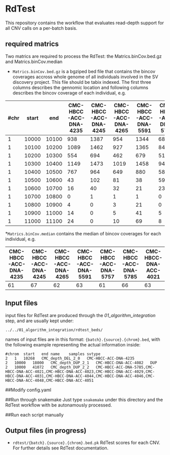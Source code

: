 # RdTest

This repository contains the workflow that evaluates read-depth support for all CNV calls on a per-batch basis.

## required matrics

Two matrics are required to process the RdTest: the Matrics.binCov.bed.gz and Matrics.binCov.median

* `Matrics.binCov.bed.gz` is a bgziped bed file that contains the bincov coverages accross whole genome of all individuals involved in the SV discovery project. This file should be tabix indexed. The first three columns describes the gennomic location and following columns describes the bincov coverage of each individual, e.g. 

|#chr | start | end | CMC-HBCC-ACC-DNA-4235 | CMC-HBCC-ACC-DNA-4245 | CMC-HBCC-ACC-DNA-4265 | CMC-HBCC-ACC-DNA-5591 | CMC-HBCC-ACC-DNA-5757 | CMC-HBCC-ACC-DNA-5785 | CMC-HBCC-DNA-ACC-4021 | CMC-HBCC-DNA-ACC-4023 | CMC-HBCC-DNA-ACC-4025 | CMC-HBCC-DNA-ACC-4027|
|-----|-------|-----|-----------------------|-----------------------|-----------------------|-----------------------|-----------------------|-----------------------|-----------------------|-----------------------|-----------------------|----------------------|
|1 | 10000 | 10100 | 938 | 1387 | 954 | 1344 | 688 | 1219 | 1662 | 2027 | 1221 | 1233|
|1 | 10100 | 10200 | 1089 | 1462 | 927 | 1365 | 840 | 1290 | 1774 | 2217 | 1316 | 1379|
|1 | 10200 | 10300 | 554 | 694 | 462 | 679 | 516 | 692 | 914 | 1140 | 787 | 637|
|1 | 10300 | 10400 | 1149 | 1473 | 1019 | 1458 | 945 | 1391 | 1977 | 2231 | 1433 | 1330|
|1 | 10400 | 10500 | 767 | 964 | 649 | 880 | 583 | 891 | 1336 | 1507 | 797 | 849|
|1 | 10500 | 10600 | 43 | 102 | 81 | 38 | 59 | 49 | 157 | 145 | 56 | 41|
|1 | 10600 | 10700 | 16 | 40 | 32 | 21 | 23 | 18 | 62 | 43 | 24 | 15|
|1 | 10700 | 10800 | 0 | 1 | 1 | 1 | 0 | 0 | 4 | 3 | 1 | 0|
|1 | 10800 | 10900 | 4 | 0 | 3 | 21 | 0 | 27 | 15 | 20 | 2 | 21|
|1 | 10900 | 11000 | 14 | 0 | 5 | 41 | 5 | 63 | 36 | 45 | 6 | 40|
|1 | 11000 | 11100 | 24 | 0 | 10 | 69 | 8 | 105 | 51 | 74 | 9 | 62|


*`Matrics.binCov.median`  contains the median of bincov coverages for each individual, e.g.

|CMC-HBCC-ACC-DNA-4235 | CMC-HBCC-ACC-DNA-4245 | CMC-HBCC-ACC-DNA-4265 | CMC-HBCC-ACC-DNA-5591 | CMC-HBCC-ACC-DNA-5757 | CMC-HBCC-ACC-DNA-5785 | CMC-HBCC-DNA-ACC-4021 | CMC-HBCC-DNA-ACC-4023 | CMC-HBCC-DNA-ACC-4025 | CMC-HBCC-DNA-ACC-4027 | CMC-HBCC-DNA-ACC-4029 | CMC-HBCC-DNA-ACC-4031 | CMC-HBCC-DNA-ACC-4033 |
|-----|-------|-----|-----------------------|-----------------------|-----------------------|-----------------------|-----------------------|-----------------------|-----------------------|-----------------------|-----------------------|----------------------|
|61 | 67 | 62 | 63 | 61 | 66 | 63 | 61 | 75 | 69 | 76 | 64 | 68 |


## Input files

input files for RdTest are produced through the *01_algorithm_integration* step, and are usually kept under: 
```
../../01_algorithm_integration/rdtest_beds/
```

names of input files are in this format: `{batch}.{source}.{chrom}.bed`, with the following example representing the actual information inside:
```
#chrom	start	end	name	samples	svtype
2	1	10268	CMC_depth_DEL_2_0	CMC-HBCC-ACC-DNA-4235
2	10000	18000	CMC_depth_DUP_2_1	CMC-HBCC-DNA-ACC-4082	DUP
2	10000	41072	CMC_depth_DUP_2_2	CMC-HBCC-ACC-DNA-5785,CMC-HBCC-DNA-ACC-4021,CMC-HBCC-DNA-ACC-4023,CMC-HBCC-DNA-ACC-4029,CMC-HBCC-DNA-ACC-4031,CMC-HBCC-DNA-ACC-4044,CMC-HBCC-DNA-ACC-4046,CMC-HBCC-DNA-ACC-4048,CMC-HBCC-DNA-ACC-4051
```

##Modify config.yaml


##Run through snakemake
Just type `snakemake` under this directory and the RdTest workflow with be autonamously processed.

##Run each script manually



## Output files (in progress)

* `rdtest/{batch}.{source}.{chrom}.bed.pk`
    RdTest scores for each CNV. For further details see RdTest documentation.
